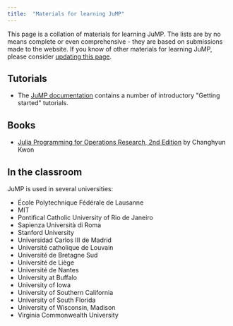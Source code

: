 ```yaml
---
title:  "Materials for learning JuMP"
---
```


This page is a collation of materials for learning JuMP. The lists are by no
means complete or even comprehensive - they are based on submissions made to the
website. If you know of other materials for learning JuMP, please consider
[updating this page](https://github.com/jump-dev/jump-dev.github.io/edit/master/pages/learn.md).

## Tutorials

 * The [JuMP documentation](https://jump.dev/JuMP.jl/stable/tutorials/getting_started/introduction/)
   contains a number of introductory "Getting started" tutorials.

## Books

 * [Julia Programming for Operations Research, 2nd Edition](https://www.chkwon.net/julia/)
   by Changhyun Kwon

## In the classroom

JuMP is used in several universities:

 * École Polytechnique Fédérale de Lausanne
 * MIT
 * Pontifical Catholic University of Rio de Janeiro
 * Sapienza Università di Roma
 * Stanford University
 * Universidad Carlos III de Madrid
 * Université catholique de Louvain
 * Université de Bretagne Sud
 * Université de Liège
 * Université de Nantes
 * University at Buffalo
 * University of Iowa
 * University of Southern California
 * University of South Florida
 * University of Wisconsin, Madison
 * Virginia Commonwealth University
